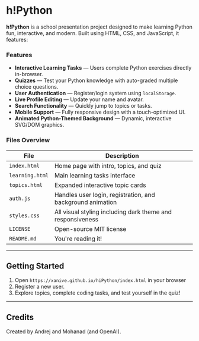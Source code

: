 # h!Python

**h!Python** is a school presentation project designed to make learning Python fun, interactive, and modern. Built using HTML, CSS, and JavaScript, it features:

### Features

- **Interactive Learning Tasks** — Users complete Python exercises directly in-browser.
- **Quizzes** — Test your Python knowledge with auto-graded multiple choice questions.
- **User Authentication** — Register/login system using `localStorage`.
- **Live Profile Editing** — Update your name and avatar.
- **Search Functionality** — Quickly jump to topics or tasks.
- **Mobile Support** — Fully responsive design with a touch-optimized UI.
- **Animated Python-Themed Background** — Dynamic, interactive SVG/DOM graphics.

### Files Overview

| File             | Description |
|------------------|-------------|
| `index.html`     | Home page with intro, topics, and quiz |
| `learning.html`  | Main learning tasks interface |
| `topics.html`    | Expanded interactive topic cards |
| `auth.js`        | Handles user login, registration, and background animation |
| `styles.css`     | All visual styling including dark theme and responsiveness |
| `LICENSE`        | Open-source MIT license |
| `README.md`      | You're reading it! |

---

## Getting Started

1. Open `https://xanive.github.io/hiPython/index.html` in your browser 
2. Register a new user.
3. Explore topics, complete coding tasks, and test yourself in the quiz!

---

## Credits

Created by Andrej and Mohanad (and OpenAI).
